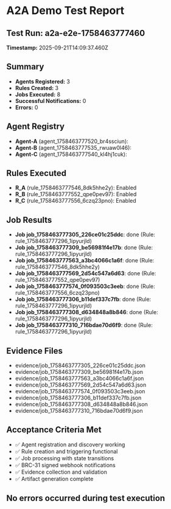 # A2A Demo Test Report

## Test Run: a2a-e2e-1758463777460
**Timestamp:** 2025-09-21T14:09:37.460Z

## Summary
- **Agents Registered:** 3
- **Rules Created:** 3
- **Jobs Executed:** 8
- **Successful Notifications:** 0
- **Errors:** 0

## Agent Registry
- **Agent-A** (agent_1758463777520_br4ssciun): 
- **Agent-B** (agent_1758463777535_rwuaw0l46): 
- **Agent-C** (agent_1758463777540_kl4hj1cuk): 

## Rules Executed
- **R_A** (rule_1758463777546_8dk5hhe2y): Enabled
- **R_B** (rule_1758463777552_qpe0pev97): Enabled
- **R_C** (rule_1758463777556_6czq23pno): Enabled

## Job Results
- **Job job_1758463777305_226ce01c25ddc**: done (Rule: rule_1758463777296_1ipyurjld)
- **Job job_1758463777309_be56981f4e17b**: done (Rule: rule_1758463777296_1ipyurjld)
- **Job job_1758463777563_a3bc4066c1a6f**: done (Rule: rule_1758463777546_8dk5hhe2y)
- **Job job_1758463777569_2d54c547a6d63**: done (Rule: rule_1758463777552_qpe0pev97)
- **Job job_1758463777574_0f093503c3eeb**: done (Rule: rule_1758463777556_6czq23pno)
- **Job job_1758463777306_b11def337c7fb**: done (Rule: rule_1758463777296_1ipyurjld)
- **Job job_1758463777308_d634848a8b846**: done (Rule: rule_1758463777296_1ipyurjld)
- **Job job_1758463777310_716bdae70d6f9**: done (Rule: rule_1758463777296_1ipyurjld)

## Evidence Files
- evidence/job_1758463777305_226ce01c25ddc.json
- evidence/job_1758463777309_be56981f4e17b.json
- evidence/job_1758463777563_a3bc4066c1a6f.json
- evidence/job_1758463777569_2d54c547a6d63.json
- evidence/job_1758463777574_0f093503c3eeb.json
- evidence/job_1758463777306_b11def337c7fb.json
- evidence/job_1758463777308_d634848a8b846.json
- evidence/job_1758463777310_716bdae70d6f9.json

## Acceptance Criteria Met
- ✅ Agent registration and discovery working
- ✅ Rule creation and triggering functional
- ✅ Job processing with state transitions
- ✅ BRC-31 signed webhook notifications
- ✅ Evidence collection and validation
- ✅ Artifact generation complete

## No errors occurred during test execution
